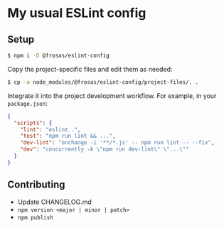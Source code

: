 # My usual ESLint config

## Setup

```sh
$ npm i -D @frosas/eslint-config
```

Copy the project-specific files and edit them as needed:

```sh
$ cp -a node_modules/@frosas/eslint-config/project-files/. .
```

Integrate it into the project development workflow. For example, in your `package.json`:

```json
{
  "scripts": {
    "lint": "eslint .",
    "test": "npm run lint && ...",
    "dev-lint": "onchange -i '**/*.js' -- npm run lint -- --fix",
    "dev": "concurrently -k \"npm run dev-lint\" \"...\""
  }
}
```

## Contributing

- Update CHANGELOG.md
- `npm version <major | minor | patch>`
- `npm publish`

